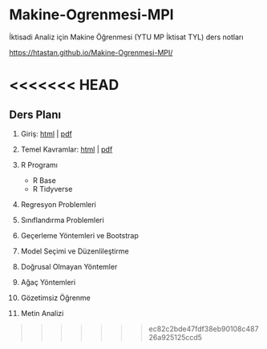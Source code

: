 # Makine-Ogrenmesi-MPI

İktisadi Analiz için Makine Öğrenmesi (YTU MP İktisat TYL) ders notları 

<https://htastan.github.io/Makine-Ogrenmesi-MPI/>

<<<<<<< HEAD
=======
## Ders Planı


1. Giriş: [html](/01-Giris.html) | [pdf](Sunumlar/01-Giris.pdf)

2. Temel Kavramlar: [html](/docs/02-Temel-Kavramlar.html) | [pdf](Sunumlar/02-Temel-Kavramlar.pdf)

3. R Programı 
    - R Base 
    - R Tidyverse 

4. Regresyon Problemleri 

5. Sınıflandırma Problemleri 

6. Geçerleme Yöntemleri ve Bootstrap 

7. Model Seçimi ve Düzenlileştirme 

8. Doğrusal Olmayan Yöntemler 

9. Ağaç Yöntemleri 

10. Gözetimsiz Öğrenme 

11. Metin Analizi 




>>>>>>> ec82c2bde47fdf38eb90108c48726a925125ccd5



